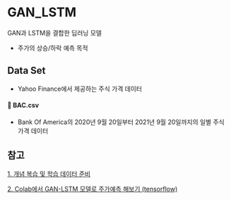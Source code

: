 # GAN_LSTM
GAN과 LSTM을 결합한 딥러닝 모델
- 주가의 상승/하락 예측 목적

## Data Set
- Yahoo Finance에서 제공하는 주식 가격 데이터

#### 📃 BAC.csv
- Bank Of America의 2020년 9월 20일부터 2021년 9월 20일까지의 일별 주식 가격 데이터



## 참고
[1. 개념 복습 및 학습 데이터 준비](https://teki.tistory.com/27)

[2. Colab에서 GAN-LSTM 모델로 주가예측 해보기 (tensorflow)](https://teki.tistory.com/30)
